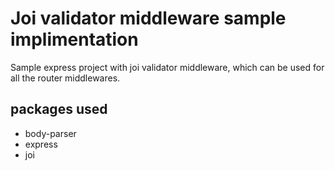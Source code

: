 # Joi validator middleware sample implimentation

Sample express project with joi validator middleware, which can be used for all the router middlewares.

## packages used

- body-parser
- express
- joi
